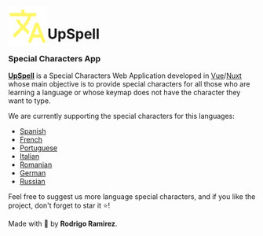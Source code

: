<img align="left" width="80" height="80" src="https://raw.githubusercontent.com/TheRoro/UpSpell/master/static/upspell_logo.png" alt="UpSpell - Special Characters App Logo">

# UpSpell

### Special Characters App

[**UpSpell**](https://upspell.vercel.app/) is a Special Characters Web Application developed in [Vue](https://vuejs.org/)/[Nuxt](https://nuxtjs.org/) whose main objective is to provide special characters for all those who are learning a language or whose keymap does not have the character they want to type.

We are currently supporting the special characters for this languages:

- [Spanish](https://upspell.vercel.app/es)
- [French](https://upspell.vercel.app/fr)
- [Portuguese](https://upspell.vercel.app/pt)
- [Italian](https://upspell.vercel.app/it)
- [Romanian](https://upspell.vercel.app/ro)
- [German](https://upspell.vercel.app/de)
- [Russian](https://upspell.vercel.app/ru)

Feel free to suggest us more language special characters, and if you like the project, don't forget to star it ⭐!

Made with 🦔 by **Rodrigo Ramirez**.
